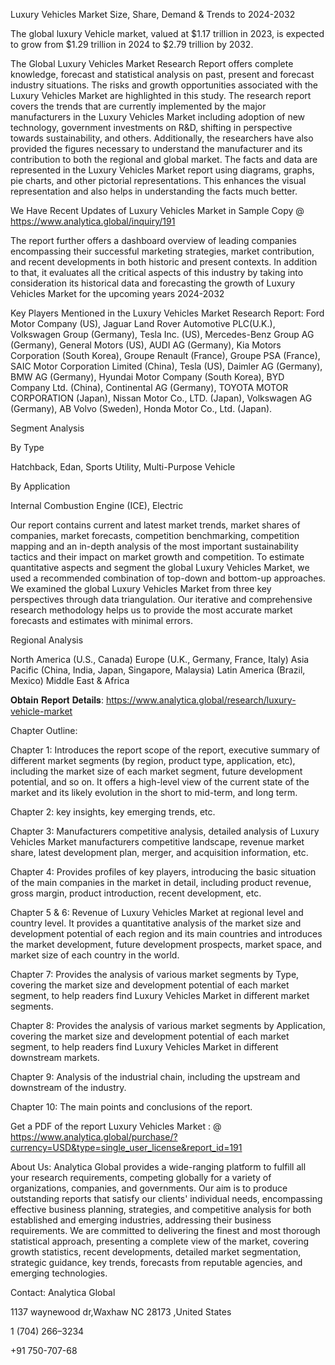 Luxury Vehicles Market Size, Share, Demand & Trends to 2024-2032

The global luxury Vehicle market, valued at $1.17 trillion in 2023, is expected to grow from $1.29 trillion in 2024 to $2.79 trillion by 2032.

The Global Luxury Vehicles Market Research Report offers complete knowledge, forecast and statistical analysis on past, present and forecast industry situations. The risks and growth opportunities associated with the Luxury Vehicles Market are highlighted in this study. The research report covers the trends that are currently implemented by the major manufacturers in the Luxury Vehicles Market including adoption of new technology, government investments on R&D, shifting in perspective towards sustainability, and others. Additionally, the researchers have also provided the figures necessary to understand the manufacturer and its contribution to both the regional and global market.
The facts and data are represented in the Luxury Vehicles Market report using diagrams, graphs, pie charts, and other pictorial representations. This enhances the visual representation and also helps in understanding the facts much better.

We Have Recent Updates of Luxury Vehicles Market in Sample Copy @ https://www.analytica.global/inquiry/191

The report further offers a dashboard overview of leading companies encompassing their successful marketing strategies, market contribution, and recent developments in both historic and present contexts. In addition to that, it evaluates all the critical aspects of this industry by taking into consideration its historical data and forecasting the growth of Luxury Vehicles Market for the upcoming years 2024-2032

Key Players Mentioned in the Luxury Vehicles Market Research Report:
Ford Motor Company (US), Jaguar Land Rover Automotive PLC(U.K.), Volkswagen Group (Germany), Tesla Inc. (US), Mercedes-Benz Group AG (Germany), General Motors (US), AUDI AG (Germany), Kia Motors Corporation (South Korea), Groupe Renault (France), Groupe PSA (France), SAIC Motor Corporation Limited (China), Tesla (US), Daimler AG (Germany), BMW AG (Germany), Hyundai Motor Company (South Korea), BYD Company Ltd. (China), Continental AG (Germany), TOYOTA MOTOR CORPORATION (Japan), Nissan Motor Co., LTD. (Japan), Volkswagen AG (Germany), AB Volvo (Sweden), Honda Motor Co., Ltd. (Japan).


Segment Analysis

By Type

Hatchback, Edan, Sports Utility, Multi-Purpose Vehicle

By Application

Internal Combustion Engine (ICE), Electric


Our report contains current and latest market trends, market shares of companies, market forecasts, competition benchmarking, competition mapping and an in-depth analysis of the most important sustainability tactics and their impact on market growth and competition. To estimate quantitative aspects and segment the global Luxury Vehicles Market, we used a recommended combination of top-down and bottom-up approaches. We examined the global Luxury Vehicles Market from three key perspectives through data triangulation. Our iterative and comprehensive research methodology helps us to provide the most accurate market forecasts and estimates with minimal errors.

Regional Analysis

North America (U.S., Canada)
Europe (U.K., Germany, France, Italy)
Asia Pacific (China, India, Japan, Singapore, Malaysia)
Latin America (Brazil, Mexico)
Middle East & Africa

𝐎𝐛𝐭𝐚𝐢𝐧 𝐑𝐞𝐩𝐨𝐫𝐭 𝐃𝐞𝐭𝐚𝐢𝐥𝐬: https://www.analytica.global/research/luxury-vehicle-market 

Chapter Outline:

Chapter 1: Introduces the report scope of the report, executive summary of different market segments (by region, product type, application, etc), including the market size of each market segment, future development potential, and so on. It offers a high-level view of the current state of the market and its likely evolution in the short to mid-term, and long term.

Chapter 2: key insights, key emerging trends, etc.

Chapter 3: Manufacturers competitive analysis, detailed analysis of Luxury Vehicles Market manufacturers competitive landscape, revenue market share, latest development plan, merger, and acquisition information, etc.

Chapter 4: Provides profiles of key players, introducing the basic situation of the main companies in the market in detail, including product revenue, gross margin, product introduction, recent development, etc.

Chapter 5 & 6: Revenue of Luxury Vehicles Market at regional level and country level. It provides a quantitative analysis of the market size and development potential of each region and its main countries and introduces the market development, future development prospects, market space, and market size of each country in the world.

Chapter 7: Provides the analysis of various market segments by Type, covering the market size and development potential of each market segment, to help readers find Luxury Vehicles Market in different market segments.

Chapter 8: Provides the analysis of various market segments by Application, covering the market size and development potential of each market segment, to help readers find Luxury Vehicles Market in different downstream markets.

Chapter 9: Analysis of the industrial chain, including the upstream and downstream of the industry.

Chapter 10: The main points and conclusions of the report.

Get a PDF of the report Luxury Vehicles Market : @ https://www.analytica.global/purchase/?currency=USD&type=single_user_license&report_id=191


About Us:
Analytica Global provides a wide-ranging platform to fulfill all your research requirements, competing globally for a variety of organizations, companies, and governments. Our aim is to produce outstanding reports that satisfy our clients' individual needs, encompassing effective business planning, strategies, and competitive analysis for both established and emerging industries, addressing their business requirements. We are committed to delivering the finest and most thorough statistical approach, presenting a complete view of the market, covering growth statistics, recent developments, detailed market segmentation, strategic guidance, key trends, forecasts from reputable agencies, and emerging technologies.


Contact:
Analytica Global

1137 waynewood dr,Waxhaw NC 28173 ,United States

1 (704) 266–3234

+91 750-707-68
